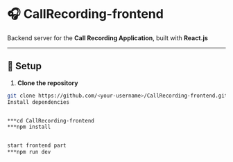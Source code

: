 # 🎧 CallRecording-frontend

Backend server for the **Call Recording Application**, built with **React.js** 

---

## 🚀 Setup

1. **Clone the repository**
```bash
git clone https://github.com/<your-username>/CallRecording-frontend.git
Install dependencies


***cd CallRecording-frontend
***npm install


start frontend part
***npm run dev
